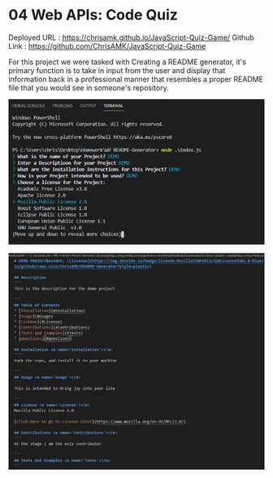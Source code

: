 # 04 Web APIs: Code Quiz

Deployed URL : https://chrisamk.github.io/JavaScript-Quiz-Game/
Github Link : https://github.com/ChrisAMK/JavaScript-Quiz-Game

For this project we were tasked with Creating a README generator, it's primary function is to take in input from the user and display that information back in a professional manner that resembles a proper README file that you would see in someone's repository.


![screenshot](./assets/Screen1.jpg)

![screenshot](./assets/Screen2.jpg)

